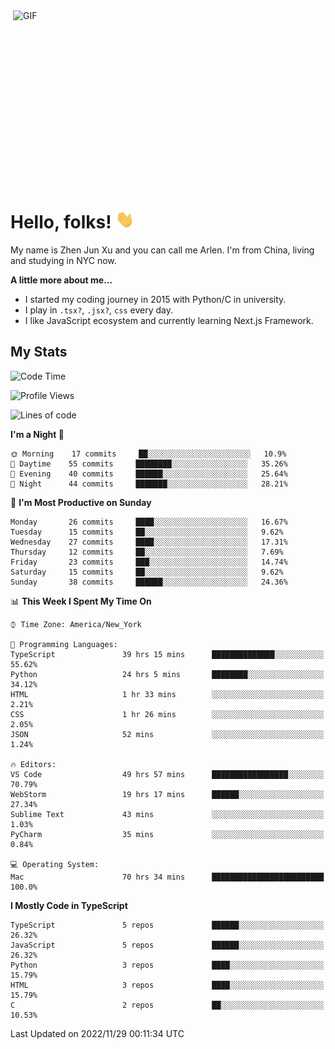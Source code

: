 <img align="right" alt="GIF" src="https://media.giphy.com/media/xUA7bdpLxQhsSQdyog/giphy.gif" width="500" height="320" />

# Hello, folks! <img src="https://raw.githubusercontent.com/arlenxuzj/arlenxuzj/master/assets/wave.gif" width="30px">

My name is Zhen Jun Xu and you can call me Arlen. I'm from China, living and studying in NYC now.

**A little more about me...**

 - I started my coding journey in 2015 with Python/C in university.
 - I play in `.tsx?`, `.jsx?`, `css` every day.
 - I like JavaScript ecosystem and currently learning Next.js Framework.

## My Stats

<!--START_SECTION:waka-->
![Code Time](http://img.shields.io/badge/Code%20Time-2%2C574%20hrs%2045%20mins-blue)

![Profile Views](http://img.shields.io/badge/Profile%20Views-26-blue)

![Lines of code](https://img.shields.io/badge/From%20Hello%20World%20I%27ve%20Written-272%20Thousand%20lines%20of%20code-blue)

**I'm a Night 🦉** 

```text
🌞 Morning    17 commits     ██░░░░░░░░░░░░░░░░░░░░░░░   10.9% 
🌆 Daytime    55 commits     ████████░░░░░░░░░░░░░░░░░   35.26% 
🌃 Evening    40 commits     ██████░░░░░░░░░░░░░░░░░░░   25.64% 
🌙 Night      44 commits     ███████░░░░░░░░░░░░░░░░░░   28.21%

```
📅 **I'm Most Productive on Sunday** 

```text
Monday       26 commits     ████░░░░░░░░░░░░░░░░░░░░░   16.67% 
Tuesday      15 commits     ██░░░░░░░░░░░░░░░░░░░░░░░   9.62% 
Wednesday    27 commits     ████░░░░░░░░░░░░░░░░░░░░░   17.31% 
Thursday     12 commits     ██░░░░░░░░░░░░░░░░░░░░░░░   7.69% 
Friday       23 commits     ███░░░░░░░░░░░░░░░░░░░░░░   14.74% 
Saturday     15 commits     ██░░░░░░░░░░░░░░░░░░░░░░░   9.62% 
Sunday       38 commits     ██████░░░░░░░░░░░░░░░░░░░   24.36%

```


📊 **This Week I Spent My Time On** 

```text
⌚︎ Time Zone: America/New_York

💬 Programming Languages: 
TypeScript               39 hrs 15 mins      ██████████████░░░░░░░░░░░   55.62% 
Python                   24 hrs 5 mins       ████████░░░░░░░░░░░░░░░░░   34.12% 
HTML                     1 hr 33 mins        ░░░░░░░░░░░░░░░░░░░░░░░░░   2.21% 
CSS                      1 hr 26 mins        ░░░░░░░░░░░░░░░░░░░░░░░░░   2.05% 
JSON                     52 mins             ░░░░░░░░░░░░░░░░░░░░░░░░░   1.24%

🔥 Editors: 
VS Code                  49 hrs 57 mins      █████████████████░░░░░░░░   70.79% 
WebStorm                 19 hrs 17 mins      ██████░░░░░░░░░░░░░░░░░░░   27.34% 
Sublime Text             43 mins             ░░░░░░░░░░░░░░░░░░░░░░░░░   1.03% 
PyCharm                  35 mins             ░░░░░░░░░░░░░░░░░░░░░░░░░   0.84%

💻 Operating System: 
Mac                      70 hrs 34 mins      █████████████████████████   100.0%

```

**I Mostly Code in TypeScript** 

```text
TypeScript               5 repos             ██████░░░░░░░░░░░░░░░░░░░   26.32% 
JavaScript               5 repos             ██████░░░░░░░░░░░░░░░░░░░   26.32% 
Python                   3 repos             ████░░░░░░░░░░░░░░░░░░░░░   15.79% 
HTML                     3 repos             ████░░░░░░░░░░░░░░░░░░░░░   15.79% 
C                        2 repos             ██░░░░░░░░░░░░░░░░░░░░░░░   10.53%

```



 Last Updated on 2022/11/29 00:11:34 UTC
<!--END_SECTION:waka-->
